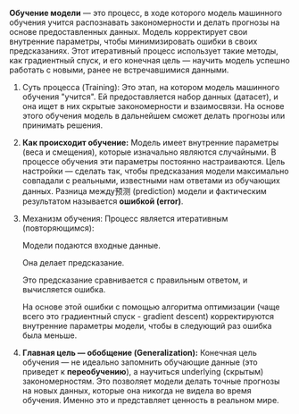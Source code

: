 **Обучение модели** — это процесс, в ходе которого модель машинного обучения учится распознавать закономерности и делать прогнозы на основе предоставленных данных. Модель корректирует свои внутренние параметры, чтобы минимизировать ошибки в своих предсказаниях. Этот итеративный процесс использует такие методы, как градиентный спуск, и его конечная цель — научить модель успешно работать с новыми, ранее не встречавшимися данными.

1. Суть процесса (Training): Это этап, на котором модель машинного обучения "учится". Ей предоставляется набор данных (датасет), и она ищет в них скрытые закономерности и взаимосвязи. На основе этого обучения модель в дальнейшем сможет делать прогнозы или принимать решения.
2. **Как происходит обучение:** Модель имеет внутренние параметры (веса и смещения), которые изначально являются случайными. В процессе обучения эти параметры постоянно настраиваются. Цель настройки — сделать так, чтобы предсказания модели максимально совпадали с реальными, известными нам ответами из обучающих данных. Разница между预测 (prediction) модели и фактическим результатом называется **ошибкой (error)**.
3. Механизм обучения: Процесс является итеративным (повторяющимся):

    Модели подаются входные данные.

    Она делает предсказание.

    Это предсказание сравнивается с правильным ответом, и вычисляется ошибка.

    На основе этой ошибки с помощью алгоритма оптимизации (чаще всего это градиентный спуск - gradient descent) корректируются внутренние параметры модели, чтобы в следующий раз ошибка была меньше.
4. **Главная цель — обобщение (Generalization):** Конечная цель обучения — не идеально запомнить обучающие данные (это приведет к **переобучению**), а научиться underlying (скрытым) закономерностям. Это позволяет модели делать точные прогнозы на новых данных, которые она никогда не видела во время обучения. Именно это и представляет ценность в реальном мире.